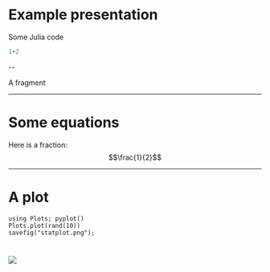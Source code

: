 # Example presentation

Some Julia code

```julia
1+2
```

--

A fragment

---

# Some equations

Here is a fraction: $$\frac{1}{2}$$

---

# A plot

```@example index
using Plots; pyplot()
Plots.plot(rand(10))
savefig("statplot.png");
```

# ![](statplot.png)
